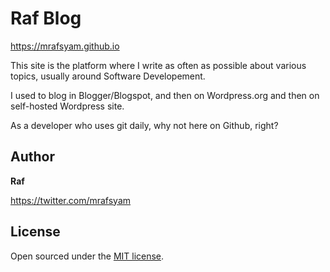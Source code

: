 # Raf Blog

https://mrafsyam.github.io

This site is the platform where I write as often as possible about various topics, usually around Software Developement.

I used to blog in Blogger/Blogspot, and then on Wordpress.org and then on self-hosted Wordpress site. 

As a developer who uses git daily, why not here on Github, right? 

## Author

**Raf**

https://twitter.com/mrafsyam


## License

Open sourced under the [MIT license](LICENSE.md).
